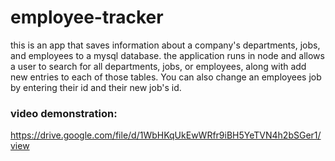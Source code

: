 # employee-tracker

this is an app that saves information about a company's departments, jobs, and employees to a mysql database.  the application runs in node and allows a user to search for all departments, jobs, or employees, along with add new entries to each of those tables.  You can also change an employees job by entering their id and their new job's id.  

### video demonstration:

https://drive.google.com/file/d/1WbHKqUkEwWRfr9iBH5YeTVN4h2bSGer1/view
